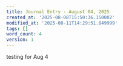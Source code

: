 ```yaml
---
title: Journal Entry - August 04, 2025
created_at: '2025-08-08T15:50:36.150002'
modified_at: '2025-08-11T14:29:51.849999'
tags: []
word_count: 4
version: 1
---
```


testing for Aug 4